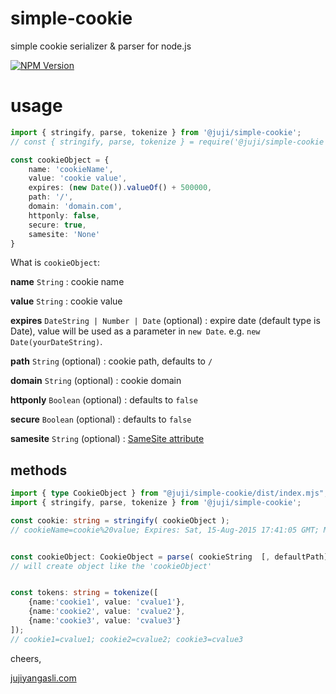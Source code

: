 # simple-cookie
simple cookie serializer & parser for node.js

[![NPM Version](https://img.shields.io/npm/v/simple-cookie.svg?style=flat)](https://npmjs.org/package/simple-cookie)

# usage

```ts
import { stringify, parse, tokenize } from '@juji/simple-cookie';
// const { stringify, parse, tokenize } = require('@juji/simple-cookie');

const cookieObject = {
	name: 'cookieName',
	value: 'cookie value',
	expires: (new Date()).valueOf() + 500000,
	path: '/',
	domain: 'domain.com',
	httponly: false,
	secure: true,
	samesite: 'None'
}
```
What is `cookieObject`:

**name** `String` : cookie name

**value** `String` : cookie value

**expires** `DateString | Number | Date` (optional) : expire date (default type is Date), value will be used as a parameter in `new Date`. e.g. `new Date(yourDateString)`.

**path** `String` (optional) : cookie path, defaults to `/`

**domain** `String` (optional) : cookie domain

**httponly** `Boolean` (optional) : defaults to `false`

**secure** `Boolean` (optional) : defaults to `false`

**samesite** `String` (optional) : [SameSite attribute](https://web.dev/articles/samesite-cookies-explained)

## methods

```ts
import { type CookieObject } from "@juji/simple-cookie/dist/index.mjs";
import { stringify, parse, tokenize } from '@juji/simple-cookie';

const cookie: string = stringify( cookieObject );
// cookieName=cookie%20value; Expires: Sat, 15-Aug-2015 17:41:05 GMT; Max-Age: 31449600; Path=/; domain=domain.com; secure; samesite=None


const cookieObject: CookieObject = parse( cookieString  [, defaultPath]  [, defaultDomain]  );
// will create object like the 'cookieObject'


const tokens: string = tokenize([
	{name:'cookie1', value: 'cvalue1'},
	{name:'cookie2', value: 'cvalue2'},
	{name:'cookie3', value: 'cvalue3'}
]);
// cookie1=cvalue1; cookie2=cvalue2; cookie3=cvalue3
```


cheers,

[jujiyangasli.com](http://jujiyangasli.com)


